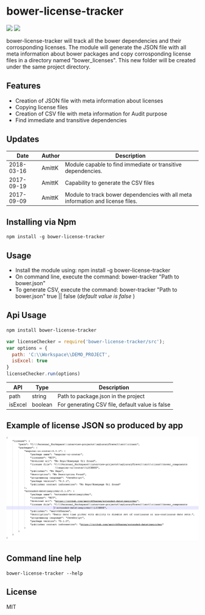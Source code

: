 # bower-license-tracker

[![](https://img.shields.io/npm/v/bower-license-tracker.svg)](https://www.npmjs.com/package/bower-license-tracker)
[![](https://img.shields.io/npm/dm/bower-license-tracker.svg)](https://www.npmjs.com/package/bower-license-tracker)

bower-license-tracker will track all the bower dependencies and their corrosponding licenses.
The module will generate the JSON file with all meta information about bower packages and copy corrosponding license files in a directory named "bower_licenses". This new folder will be created under the same project directory.

## Features
<ul>
  <li>Creation of JSON file with meta information about licenses</li>
  <li>Copying license files</li>
  <li>Creation of CSV file with meta information for Audit purpose</li>
  <li>Find immediate and transitive dependencies</li>
</ul>



## Updates
| Date				      | Author			      | Description							|
| ----------------- | ----------------- | ----------- |
| 2018-03-16		  	| AmittK		        | Module capable to find immediate or transitive dependencies. |
| 2017-09-19		  	| AmittK		        | Capability to generate the CSV files |
| 2017-09-09		  	| AmittK		        | Module to track bower dependencies with all meta information and license files. |

## Installing via Npm

```
npm install -g bower-license-tracker
```

## Usage
- Install the module using: npm install -g bower-license-tracker
- On command line, execute the command: bower-tracker "Path to bower.json"
- To generate CSV, execute the command: bower-tracker "Path to bower.json" true || false (<em>default value is false </em>)

## Api Usage

```
npm install bower-license-tracker
```

```js
var licenseChecker = require('bower-license-tracker/src');
var options = {
  path: 'C:\\Workspace\\DEMO_PROJECT',
  isExcel: true
}
licenseChecker.run(options)
```

| API				       | Type       | Description			                                |
| -----------------|------------| ------------------------------------------------|
| path      		   | string     | Path to package.json in the project             |
| isExcel          | boolean    | For generating CSV file, default value is false |



## Example of license JSON so produced by app
![Alt text](https://github.com/amittkSharma/bower-license-tracker/blob/master/images/packages_metainformation.png?raw=true "bower packages meta information")

## Command line help

```
bower-license-tracker --help
```

## License

MIT